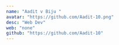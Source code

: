 ```yaml
---
name: "Aadit v Biju "
avatar: "https://github.com/Aadit-10.png"
desc: "Web Dev"
web: "none"
github: "https://github.com/Aadit-10"
---
```

